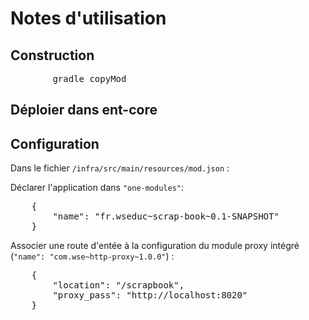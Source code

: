 # Notes d'utilisation

## Construction

<pre>
		gradle copyMod
</pre>

## Déploier dans ent-core


## Configuration

Dans le fichier `/infra/src/main/resources/mod.json` :


Déclarer l'application dans `"one-modules"`:
<pre>
	{
		"name": "fr.wseduc~scrap-book~0.1-SNAPSHOT"
	}
</pre>


Associer une route d'entée à la configuration du module proxy intégré (`"name": "com.wse~http-proxy~1.0.0"`) :
<pre>
	{
		"location": "/scrapbook",
		"proxy_pass": "http://localhost:8020"
	}
</pre>

